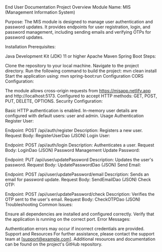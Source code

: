 End User Documentation
Project Overview
Module Name: MIS (Management Information System)

Purpose:
The MIS module is designed to manage user authentication and password updates. It provides endpoints for user registration, login, and password management, including sending emails and verifying OTPs for password updates.

Installation
Prerequisites:

Java Development Kit (JDK) 11 or higher
Apache Maven
Spring Boot
Steps:

Clone the repository to your local machine.
Navigate to the project directory.
Run the following command to build the project:
mvn clean install
Start the application using:
mvn spring-boot:run
Configuration
CORS Configuration:

The module allows cross-origin requests from https://misapp.netlify.app and http://localhost:5173.
Configured to accept HTTP methods: GET, POST, PUT, DELETE, OPTIONS.
Security Configuration:

Basic HTTP authentication is enabled.
In-memory user details are configured with default users: user and admin.
Usage
Authentication
Register User:

Endpoint: POST /api/auth/register
Description: Registers a new user.
Request Body: RegisterUserDao (JSON)
Login User:

Endpoint: POST /api/auth/login
Description: Authenticates a user.
Request Body: LoginDao (JSON)
Password Management
Update Password:

Endpoint: PUT /api/user/updatePassword
Description: Updates the user's password.
Request Body: UpdatePasswordDao (JSON)
Send Email:

Endpoint: POST /api/user/updatePassword/email
Description: Sends an email for password update.
Request Body: SendEmailDao (JSON)
Check OTP:

Endpoint: POST /api/user/updatePassword/check
Description: Verifies the OTP sent to the user's email.
Request Body: CheckOTPDao (JSON)
Troubleshooting
Common Issues:

Ensure all dependencies are installed and configured correctly.
Verify that the application is running on the correct port.
Error Messages:

Authentication errors may occur if incorrect credentials are provided.
Support and Resources
For further assistance, please contact the support team at [support@example.com].
Additional resources and documentation can be found on the project's GitHub repository.
